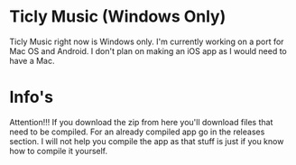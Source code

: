 # Ticly Music (Windows Only)
Ticly Music right now is Windows only. I'm currently working on a port for Mac OS and Android. I don't plan on making an iOS app as I would need to have a Mac.

# Info's
Attention!!! If you download the zip from here you'll download files that need to be compiled. For an already compiled app go in the releases section.
I will not help you compile the app as that stuff is just if you know how to compile it yourself.
